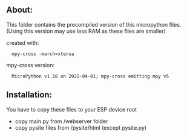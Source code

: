About:
------
This folder contains the precompiled version of this micropython files. (Using this version may use less RAM as these files are smaller)

created with:
```
  mpy-cross -march=xtensa
```

mpy-cross version:
```
  MicroPython v1.18 on 2022-04-01; mpy-cross emitting mpy v5
```

Installation:
-------------
You have to copy these files to your ESP device root
- copy main.py from /webserver folder
- copy pysite files from /pysite/html (except pysite.py)

